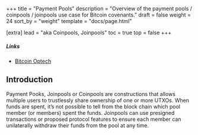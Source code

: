 +++
title = "Payment Pools"
description = "Overview of the payment pools / coinpools / joinpools use case for Bitcoin covenants."
draft = false
weight = 24
sort_by = "weight"
template = "docs/page.html"

[extra]
lead = "aka Coinpools, Joinpools"
toc = true
top = false
+++

##### Links

- [Bitcoin Optech](https://bitcoinops.org/en/topics/joinpools/)


## Introduction

Payment Pooks, Joinpools or Coinpools are constructions that allows multiple users to trustlessly
share ownership of one or more UTXOs. When funds are spent, it’s not possible to tell from the block
chain which pool member (or members) spent the funds. Joinpools can use presigned transactions or
proposed protocol features to ensure each member can unilaterally withdraw their funds from the pool
at any time.
